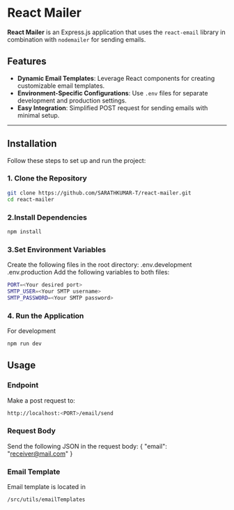 # React Mailer 

**React Mailer** is an Express.js application that uses the `react-email` library in combination with `nodemailer` for sending emails.

## Features

- **Dynamic Email Templates**: Leverage React components for creating customizable email templates.
- **Environment-Specific Configurations**: Use `.env` files for separate development and production settings.
- **Easy Integration**: Simplified POST request for sending emails with minimal setup.

---

## Installation

Follow these steps to set up and run the project:

### 1. Clone the Repository
```bash
git clone https://github.com/SARATHKUMAR-T/react-mailer.git
cd react-mailer

```
### 2.Install Dependencies

```bash
npm install

```
### 3.Set Environment Variables
Create the following files in the root directory:
.env.development
.env.production
Add the following variables to both files:
```bash
PORT=<Your desired port>
SMTP_USER=<Your SMTP username>
SMTP_PASSWORD=<Your SMTP password>
```

### 4. Run the Application
For development
```bash
npm run dev
```

## Usage

### Endpoint
Make a post request to:
```bash
http://localhost:<PORT>/email/send
```
### Request Body
Send the following JSON in the request body:
{
  "email": "receiver@mail.com"
}

### Email Template
Email template is located in 
```bash
/src/utils/emailTemplates

